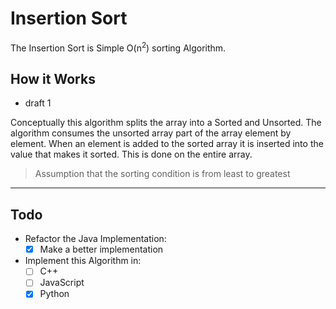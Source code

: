 # Insertion Sort

The Insertion Sort is Simple O(n<sup>2</sup>) sorting Algorithm.

## How it Works

* draft 1

Conceptually this algorithm splits the array into a Sorted and Unsorted. The algorithm consumes the unsorted array part of the array element by element. When an element is added to the sorted array it is inserted into the value that makes it sorted. This is done on the entire array.


>Assumption that the sorting condition is from least to greatest

***

## Todo

* Refactor the Java Implementation:
  - [x] Make a better implementation
* Implement this Algorithm in:
  - [ ] C++
  - [ ] JavaScript
  - [x] Python
